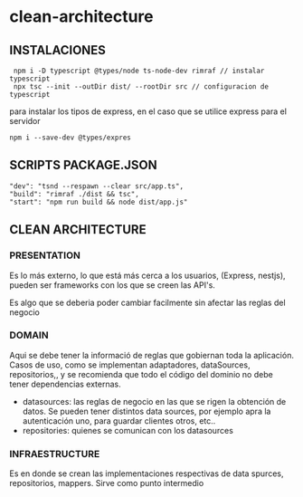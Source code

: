 # clean-architecture

## INSTALACIONES

```
 npm i -D typescript @types/node ts-node-dev rimraf // instalar typescript
 npx tsc --init --outDir dist/ --rootDir src // configuracion de typescript
```

para instalar los tipos de express, en el caso que se utilice express para el servidor

```
npm i --save-dev @types/expres
```

## SCRIPTS PACKAGE.JSON

```
"dev": "tsnd --respawn --clear src/app.ts",
"build": "rimraf ./dist && tsc",
"start": "npm run build && node dist/app.js"
```

## CLEAN ARCHITECTURE

### PRESENTATION

Es lo más externo, lo que está más cerca a los usuarios, (Express, nestjs), pueden ser frameworks
con los que se creen las API's.

Es algo que se deberia poder cambiar facilmente sin afectar las reglas del negocio

### DOMAIN

Aqui se debe tener la informació de reglas que gobiernan toda la aplicación.
Casos de uso, como se implementan adaptadores, dataSources, repositorios,, y se recomienda que todo
el código del dominio no debe tener dependencias externas.

- datasources: las reglas de negocio en las que se rigen la obtención de datos. Se pueden tener distintos data sources,
  por ejemplo apra la autenticación uno, para guardar clientes otros, etc..
- repositories: quienes se comunican con los datasources

### INFRAESTRUCTURE

Es en donde se crean las implementaciones respectivas de data spurces, repositorios, mappers.
Sirve como punto intermedio

